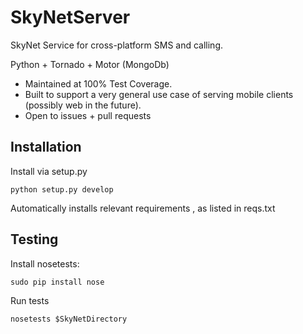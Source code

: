 # SkyNetServer
SkyNet Service for cross-platform SMS and calling.

Python + Tornado + Motor (MongoDb)

 - Maintained at 100% Test Coverage.
 - Built to support a very general use case of serving mobile clients (possibly web in the future).
 - Open to issues + pull requests

Installation
--------------------------
Install via setup.py
```
python setup.py develop
```
Automatically installs relevant requirements , as listed in reqs.txt

Testing
--------------------------

Install nosetests:
```
sudo pip install nose
```

Run tests
```
nosetests $SkyNetDirectory
```
